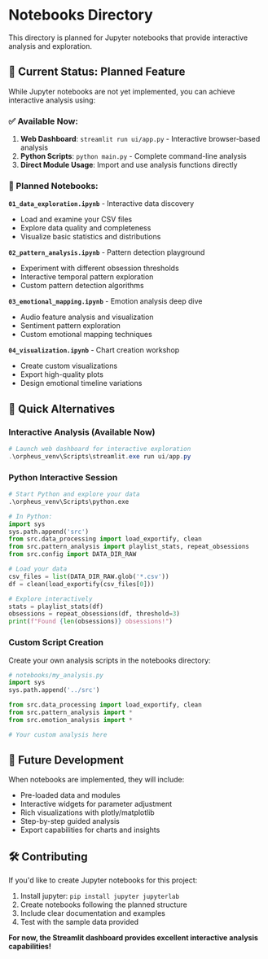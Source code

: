 # Notebooks Directory

This directory is planned for Jupyter notebooks that provide interactive analysis and exploration.

## 🎯 Current Status: **Planned Feature**

While Jupyter notebooks are not yet implemented, you can achieve interactive analysis using:

### **✅ Available Now:**
1. **Web Dashboard**: `streamlit run ui/app.py` - Interactive browser-based analysis
2. **Python Scripts**: `python main.py` - Complete command-line analysis
3. **Direct Module Usage**: Import and use analysis functions directly

### **📓 Planned Notebooks:**

**`01_data_exploration.ipynb`** - Interactive data discovery
- Load and examine your CSV files
- Explore data quality and completeness
- Visualize basic statistics and distributions

**`02_pattern_analysis.ipynb`** - Pattern detection playground
- Experiment with different obsession thresholds
- Interactive temporal pattern exploration
- Custom pattern detection algorithms

**`03_emotional_mapping.ipynb`** - Emotion analysis deep dive
- Audio feature analysis and visualization
- Sentiment pattern exploration
- Custom emotional mapping techniques

**`04_visualization.ipynb`** - Chart creation workshop
- Create custom visualizations
- Export high-quality plots
- Design emotional timeline variations

## 🚀 **Quick Alternatives**

### **Interactive Analysis (Available Now)**
```powershell
# Launch web dashboard for interactive exploration
.\orpheus_venv\Scripts\streamlit.exe run ui/app.py
```

### **Python Interactive Session**
```python
# Start Python and explore your data
.\orpheus_venv\Scripts\python.exe

# In Python:
import sys
sys.path.append('src')
from src.data_processing import load_exportify, clean
from src.pattern_analysis import playlist_stats, repeat_obsessions
from src.config import DATA_DIR_RAW

# Load your data
csv_files = list(DATA_DIR_RAW.glob('*.csv'))
df = clean(load_exportify(csv_files[0]))

# Explore interactively
stats = playlist_stats(df)
obsessions = repeat_obsessions(df, threshold=3)
print(f"Found {len(obsessions)} obsessions!")
```

### **Custom Script Creation**
Create your own analysis scripts in the notebooks directory:

```python
# notebooks/my_analysis.py
import sys
sys.path.append('../src')

from src.data_processing import load_exportify, clean
from src.pattern_analysis import *
from src.emotion_analysis import *

# Your custom analysis here
```

## 🔮 **Future Development**

When notebooks are implemented, they will include:
- Pre-loaded data and modules
- Interactive widgets for parameter adjustment
- Rich visualizations with plotly/matplotlib
- Step-by-step guided analysis
- Export capabilities for charts and insights

## 🛠️ **Contributing**

If you'd like to create Jupyter notebooks for this project:
1. Install jupyter: `pip install jupyter jupyterlab`
2. Create notebooks following the planned structure
3. Include clear documentation and examples
4. Test with the sample data provided

**For now, the Streamlit dashboard provides excellent interactive analysis capabilities!**
